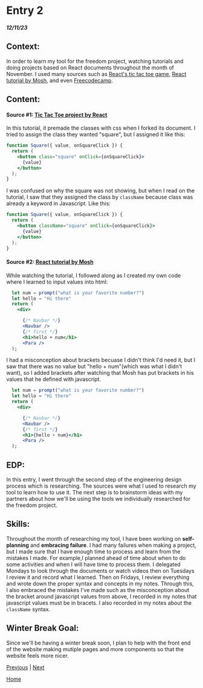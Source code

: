 # Entry 2
##### 12/11/23

## **Context**:

In order to learn my tool for the freedom project, watching tutorials and doing projects based on React documents throughout the month of November. I used many sources such as [React's tic tac toe game](https://react.dev/learn/tutorial-tic-tac-toe), [React tutorial by Mosh](https://www.youtube.com/watch?v=SqcY0GlETPk), and even [Freecodecamp](https://www.freecodecamp.org/).

## **Content**:

#### Source #1: [Tic Tac Toe project by React](https://react.dev/learn/tutorial-tic-tac-toe)

In this tutorial, it premade the classes with css when I forked its document. I tried to assign the class they wanted "square", but I assigned it like this:

```jsx
function Square({ value, onSquareClick }) {
  return (
    <button class="square" onClick={onSquareClick}>
      {value}
    </button>
  );
}
```

I was confused on why the square was not showing, but when I read on the tutorial, I saw that they assigned the class by `className` because class was already a keyword in Javascript. Like this:

```jsx
function Square({ value, onSquareClick }) {
  return (
    <button className="square" onClick={onSquareClick}>
      {value}
    </button>
  );
}
```

#### Source #2: [React tutorial by Mosh](https://www.youtube.com/watch?v=SqcY0GlETPk)

While watching the tutorial, I followed along as I created my own code where I learned to input values into html:

```jsx
  let num = prompt("what is your favorite number?")
  let hello = "Hi there"
  return (
    <div>

      {/* Navbar */}
      <Navbar />
      {/* first */}
      <h1>hello + num</h1>
      <Para />
  );
```

I had a misconception about brackets becuase I didn't think I'd need it, but I saw that there was no value but "hello + num"(which was what I didn't want), so I added brackets after watching that Mosh has put brackets in his values that he defined with javascript.

```jsx
  let num = prompt("what is your favorite number?")
  let hello = "Hi there"
  return (
    <div>

      {/* Navbar */}
      <Navbar />
      {/* first */}
      <h1>{hello + num}</h1>
      <Para />
  );
```

## **EDP**:

In this entry, I went through the second step of the engineering design process which is researching. The sources were what I used to research my tool to learn how to use it. The next step is to brainstorm ideas with my partners about how we'll be using the tools we individually researched for the freedom project.


## **Skills**:

Throughout the month of researching my tool, I have been working on **self-planning** and **embracing failure**. I had many failures when making a project, but I made sure that I have enough time to process and learn from the mistakes I made. For example,I planned ahead of time about when to do some activities and when I will have time to process them. I delegated Mondays to look through the documents or watch videos then on Tuesdays I review it and record what I learned. Then on Fridays, I review everything and wrote down the proper syntax and concepts in my notes. Through this, I also embraced the mistakes I've made such as the misconception about the bracket around javascript values from above, I recorded in my notes that javascript values must be in bracets. I also recorded in my notes about the `className` syntax.


## **Winter Break Goal**:

Since we'll be having a winter break soon, I plan to help with the front end of the website making mutiple pages and more components so that the website feels more nicer.

[Previous](entry01.md) | [Next](entry03.md)

[Home](../README.md)

